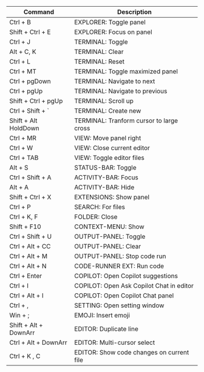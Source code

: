 | Command              | Description                                     |
|----------------------|-------------------------------------------------|
| Ctrl + B             | EXPLORER: Toggle panel                          |
| Shift + Ctrl + E     | EXPLORER: Focus on panel                        |
| Ctrl + J             | TERMINAL: Toggle                                |
| Alt + C, K           | TERMINAL: Clear                                 |
| Ctrl + L             | TERMINAL: Reset                                 |
| Ctrl + MT            | TERMINAL: Toggle maximized panel                |
| Ctrl + pgDown        | TERMINAL: Navigate to next                      |
| Ctrl + pgUp          | TERMINAL: Navigate to previous                  |
| Shift + Ctrl + pgUp  | TERMINAL: Scroll up                             |
| Ctrl + Shift + `     | TERMINAL: Create new                            |
| Shift + Alt HoldDown | TERMINAL: Tranform cursor to large cross        |
| Ctrl + MR            | VIEW: Move panel right                          |
| Ctrl + W             | VIEW: Close current editor                      |
| Ctrl + TAB           | VIEW: Toggle editor files                       |
| Alt + S              | STATUS-BAR: Toggle                              |
| Ctrl + Shift + A     | ACTIVITY-BAR: Focus                             |
| Alt + A              | ACTIVITY-BAR: Hide                              |
| Shift + Ctrl + X     | EXTENSIONS: Show panel                          |
| Ctrl + P             | SEARCH: For files                               |
| Ctrl + K, F          | FOLDER: Close                                   |
| Shift + F10          | CONTEXT-MENU: Show                              |
| Ctrl + Shift + U     | OUTPUT-PANEL: Toggle                            |
| Ctrl + Alt + CC      | OUTPUT-PANEL: Clear                             |
| Ctrl + Alt + M       | OUTPUT-PANEL: Stop code run                     |
| Ctrl + Alt + N       | CODE-RUNNER EXT: Run code                       |
| Ctrl + Enter         | COPILOT: Open Copilot suggestions               |
| Ctrl + I             | COPILOT: Open Ask Copilot Chat in editor        |
| Ctrl + Alt + I       | COPILOT: Open Copilot Chat panel|Ctrl+B :close  |
| Ctrl + ,             | SETTING: Open setting window                    |
| Win + ;              | EMOJI: Insert emoji                             |
| Shift + Alt + DownArr| EDITOR: Duplicate line                          |
| Ctrl + Alt + DownArr | EDITOR: Multi-cursor select                     |
| Ctrl + K , C         | EDITOR: Show code changes on current file       |

